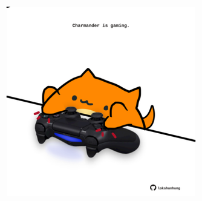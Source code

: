 <!-- built at 16/01/2023, 20:00:54 UTC -->
<p align="center">
  <img width="500" height="500" src="./ReadmeImage.svg">
</p>
